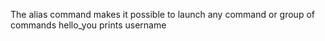 The alias command makes it possible to launch any command or group of commands
hello_you prints username
